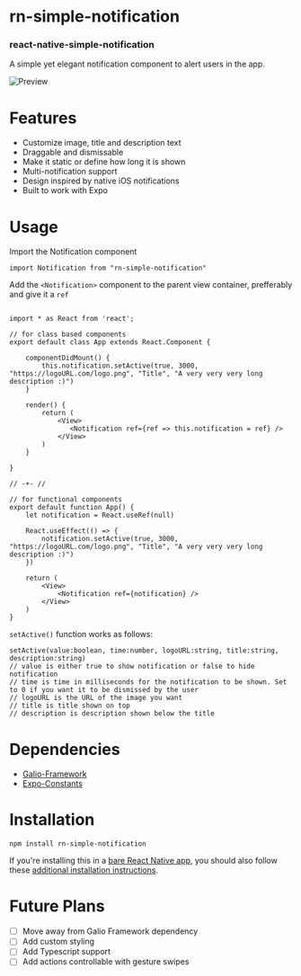 # rn-simple-notification
### react-native-simple-notification
A simple yet elegant notification component to alert users in the app.

![Preview](https://media.giphy.com/media/nf75HrBRwsOM6UNV0A/giphy.gif)

# Features

* Customize image, title and description text
* Draggable and dismissable
* Make it static or define how long it is shown
* Multi-notification support
* Design inspired by native iOS notifications
* Built to work with Expo

# Usage

Import the Notification component
```
import Notification from "rn-simple-notification"
```

Add the ```<Notification>``` component to the parent view container, prefferably and give it a ```ref```
```

import * as React from 'react';

// for class based components
export default class App extends React.Component {

    componentDidMount() {
        this.notification.setActive(true, 3000, "https://logoURL.com/logo.png", "Title", "A very very very long description :)")
    }

    render() {
        return (
            <View>
               <Notification ref={ref => this.notification = ref} />
            </View>
        )
    }

}

// -+- //

// for functional components
export default function App() {
    let notification = React.useRef(null)
    
    React.useEffect(() => {
        notification.setActive(true, 3000, "https://logoURL.com/logo.png", "Title", "A very very very long description :)")
    })

    return (
        <View>
            <Notification ref={notification} />
        </View>
    )
}

```

```setActive()``` function works as follows:
```
setActive(value:boolean, time:number, logoURL:string, title:string, description:string)
// value is either true to show notification or false to hide notification
// time is time in milliseconds for the notification to be shown. Set to 0 if you want it to be dismissed by the user
// logoURL is the URL of the image you want
// title is title shown on top
// description is description shown below the title
```



# Dependencies
* [Galio-Framework](https://github.com/galio-org/galio-org.github.io)
* [Expo-Constants](https://github.com/expo/expo-constants)

# Installation
```npm install rn-simple-notification```

If you're installing this in a [bare React Native app](https://docs.expo.io/introduction/managed-vs-bare/), you should also follow these [additional installation instructions](https://github.com/expo/expo/tree/master/packages/expo-constants).

# Future Plans

- [ ] Move away from Galio Framework dependency
- [ ] Add custom styling
- [ ] Add Typescript support
- [ ] Add actions controllable with gesture swipes
